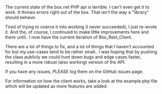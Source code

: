 The current state of the box.net PHP api is terrible. I can't even get it to work. 
It throws errors right out of the box. That isn't the way a "library" should 
behave. 

Tired of trying to coerce it into working (I never succeeded), I just re-wrote it. 
And the, of course, I continued to make little improvements here and there until.. I
now have the current iteration of Box_Rest_Client.

There are a lot of things to fix, and a lot of things that I haven't accounted for 
but my use-cases tend to be rather small.. I was hoping that by pushing the class 
publicly we could hunt down bugs and edge cases faster, resulting in a more robust 
(also working) version of the API.

If you have any issues, PLEASE log them on the GitHub issues page.

For information on how the client works, take a look at the example.php file which 
will be updated as more features are added.